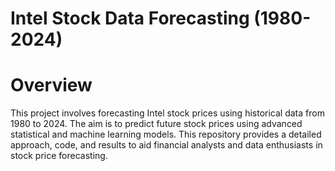 # Intel Stock Data Forecasting (1980-2024)

# Overview

 This project involves forecasting Intel stock prices using historical data from 1980 to 2024. The aim is to predict future stock prices using advanced statistical and machine learning models. 
This repository provides a detailed approach, code, and results to aid financial analysts and data enthusiasts in stock price forecasting.
